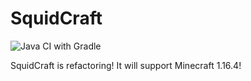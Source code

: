 # SquidCraft
![Java CI with Gradle](https://github.com/Over-Run/SquidCraft/workflows/Java%20CI%20with%20Gradle/badge.svg?branch=1.16.x)

SquidCraft is refactoring! It will support Minecraft 1.16.4!